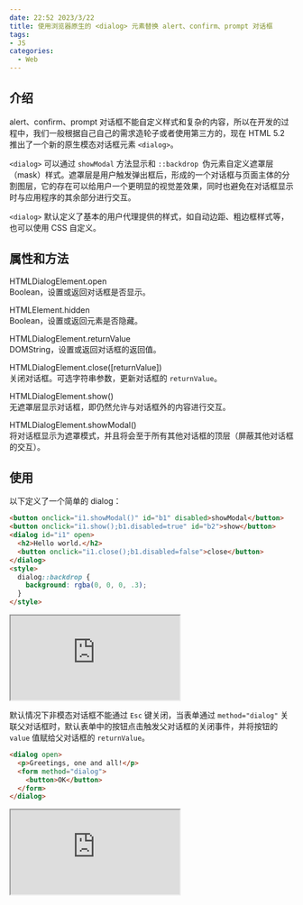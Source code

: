 ```yaml
---
date: 22:52 2023/3/22
title: 使用浏览器原生的 <dialog> 元素替换 alert、confirm、prompt 对话框
tags:
- JS
categories:  - Web
---
```

## 介绍
alert、confirm、prompt 对话框不能自定义样式和复杂的内容，所以在开发的过程中，我们一般根据自己自己的需求造轮子或者使用第三方的，现在 HTML 5.2 推出了一个新的原生模态对话框元素 `<dialog>`。

`<dialog>` 可以通过 `showModal` 方法显示和 `::backdrop `伪元素自定义遮罩层（mask）样式。遮罩层是用户触发弹出框后，形成的一个对话框与页面主体的分割图层，它的存在可以给用户一个更明显的视觉差效果，同时也避免在对话框显示时与应用程序的其余部分进行交互。

`<dialog>` 默认定义了基本的用户代理提供的样式，如自动边距、粗边框样式等，也可以使用 CSS 自定义。

## 属性和方法
HTMLDialogElement.open  
Boolean，设置或返回对话框是否显示。

HTMLElement.hidden  
Boolean，设置或返回元素是否隐藏。

HTMLDialogElement.returnValue  
DOMString，设置或返回对话框的返回值。

HTMLDialogElement.close([returnValue])  
关闭对话框。可选字符串参数，更新对话框的 `returnValue`。

HTMLDialogElement.show()  
无遮罩层显示对话框，即仍然允许与对话框外的内容进行交互。

HTMLDialogElement.showModal()  
将对话框显示为遮罩模式，并且将会至于所有其他对话框的顶层（屏蔽其他对话框的交互）。

## 使用
以下定义了一个简单的 dialog：
```html
<button onclick="i1.showModal()" id="b1" disabled>showModal</button>
<button onclick="i1.show();b1.disabled=true" id="b2">show</button>
<dialog id="i1" open>
  <h2>Hello world.</h2>
  <button onclick="i1.close();b1.disabled=false">close</button>
</dialog>
<style>
  dialog::backdrop {
    background: rgba(0, 0, 0, .3);
  }
</style>
```
<iframe src="https://code.juejin.cn/pen/7134583317881421862"></iframe>

默认情况下非模态对话框不能通过 `Esc` 键关闭，当表单通过 `method="dialog"` 关联父对话框时，默认表单中的按钮点击触发父对话框的关闭事件，并将按钮的 `value` 值赋给父对话框的 `returnValue`。
```html
<dialog open>
  <p>Greetings, one and all!</p>
  <form method="dialog">
    <button>OK</button>
  </form>
</dialog>
```
<iframe src="https://code.juejin.cn/pen/7134693206738305055"></iframe>